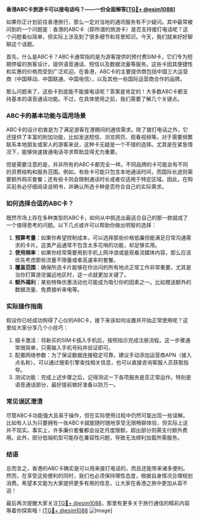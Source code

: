 **香港ABC卡旅游卡可以接电话吗？——一份全面解答[[TG💪+ @esim1088](https://t.me/s/esim1088)]**

如果你正计划前往香港旅行，那么一定对当地的通讯服务有不少疑问。其中最常被问到的一个问题是：香港的ABC卡（即所谓的旅游卡）是否支持接打电话呢？这个问题看似简单，但实际上涉及到了很多细节和背景知识。今天，我们就来好好聊聊这个话题。

首先，什么是ABC卡？ABC卡通常指的是为游客提供的预付费SIM卡，它们专为短期停留的旅客设计，提供语音通话、短信以及数据流量等服务。这些卡因其便捷性和实惠的价格而受到广泛欢迎。在香港，ABC卡的主要提供商包括中国三大运营商（中国移动、中国联通、中国电信），以及其他一些国际运营商合作的品牌。

那么问题来了，这些卡到底能不能接电话呢？答案是肯定的！大多数ABC卡都支持基本的语音通话功能。不过，在具体使用之前，我们需要了解几个关键点。

### ABC卡的基本功能与适用场景

ABC卡的设计初衷是为了满足游客在港期间的通信需求。除了接打电话之外，它还提供了丰富的附加功能，比如发送短信、浏览网页、观看视频等。对于需要频繁联系本地朋友或家人的游客来说，这种卡无疑是一个不错的选择。尤其是在紧急情况下，能够快速拨通电话寻求帮助显得尤为重要。

但是需要注意的是，并非所有的ABC卡都完全一样。不同品牌的卡可能会有不同的资费结构和服务范围。例如，有些卡可能只包含本地通话时间，而国际长途则需要额外购买套餐；还有些卡则会限制通话时长或者仅适用于特定区域。因此，在购买前务必仔细阅读说明书，并确认所选卡种是否符合自己的实际需求。

### 如何选择合适的ABC卡？

既然市场上存在多种类型的ABC卡，如何从中挑选出最适合自己的那一款就成了一个值得思考的问题。以下几点或许可以帮助你做出明智的选择：

1. **预算考量**：如果你希望控制成本，可以选择那些价格低廉但能满足日常沟通需求的卡片。这类产品通常不包含太多花哨的功能，却足够实用。
2. **使用频率**：如果你经常需要用到手机上网冲浪或是观看流媒体内容，那么应该优先考虑那些流量不限量或者高速率的套餐。
3. **覆盖范围**：确保所选卡片能够在你访问的所有地点正常工作非常重要。尤其是当你打算游览偏远地区时，这一点就更加关键了。
4. **额外福利**：某些特殊优惠活动也可能成为吸引你的因素之一。比如赠送额外的数据流量、免费接听来电等。

### 实际操作指南

假设你已经成功购得了心仪的ABC卡，接下来该如何设置并开始正常使用呢？这里给大家分享几个小技巧：

1. 插卡激活：将新买的SIM卡插入手机后，按照指示完成注册流程。这一步骤通常很简单，只需输入手机号码并验证即可。
2. 配置网络参数：为了保证数据连接稳定可靠，建议手动添加运营商APN（接入点名称）。可以通过搜索引擎查找相关信息，也可以直接咨询客服人员获取指导。
3. 测试功能：完成上述步骤之后，记得测试一下各项服务是否正常运作。特别是语音通话部分，最好提前做好准备以防万一。

### 常见误区澄清

尽管ABC卡功能强大且易于操作，但在实际使用过程中仍然可能出现一些误解。比如有人认为只要拥有一张ABC卡就能随时随地享受无限畅聊体验，但实际上这并不现实。事实上，许多廉价套餐都会设定月度限额，超出部分则需支付额外费用。此外，部分低端机型可能存在兼容性问题，导致无法顺利加载所需服务。

### 结语

总而言之，香港的ABC卡确实是可以用来接打电话的，而且还能带来诸多便利。然而，在享受这些便利的同时，我们也必须保持理性态度，根据自身情况合理规划消费。希望本文能为大家提供更多有用的信息，让大家在香港之旅中更加从容不迫！

最后再次提醒大家关注[TG💪+ @esim1088](https://t.me/s/esim1088)，那里有更多关于旅行通信的精彩内容等着你探索哦！[[TG💪+ @esim1088](https://t.me/s/esim1088) ![Image](https://i.postimg.cc/4NQfJmqS/Snipaste-2025-05-13-00-14-12.png)]
